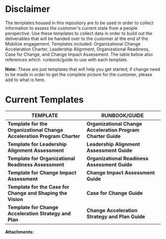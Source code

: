   

  

|    |    |    |    |
| --- | --- | --- | --- |

  

Disclaimer
==========

The templates housed in this repository are to be used in order to collect information to assess the customer's current state from a people perspective. Use these templates to collect data in order to build out the deliverables that will be handed over to the customer at the end of the Mobilize engagement. Templates included: Organizational Change Acceleration Charter, Leadership Alignment, Organizational Readiness, Case for Change, and Change Impact Assessment. The table below also references which  runbook/guide to use with each template.

**Note:** These are just templates that will help you get started; if change need to be made in order to get the complete picture for the customer, please add to what is here. 

Current Templates
=================

| TEMPLATE | RUNBOOK/GUIDE |
| --- | --- |
| **Template for the Organizational Change Acceleration Program Charter** | **Organizational Change Acceleration Program Charter Guide** |
| **Template for Leadership Alignment Assessment** | **Leadership Alignment Assessment Guide** |
| **Template for Organizational Readiness Assessment**  | **Organizational Readiness Assessment Guide** |
| **Template for Change Impact Assessment** | **Change Impact Assessment Guide** |
| **Template for the Case for Change and Shaping the Vision** | **Case for Change Guide** |
| **Template for Change Acceleration Strategy and Plan** | **Change Acceleration Strategy and Plan Guide** |

 **Attachments:** 

